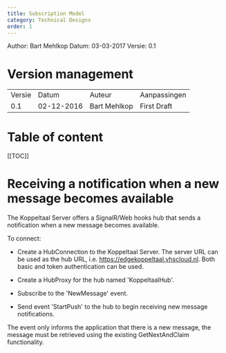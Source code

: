 ```yaml
---
title: Subscription Model
category: Technical Designs
order: 1
---
```


Author: Bart Mehlkop
Datum: 03-03-2017
Versie: 0.1

# Version management

<table>
<tr>
<td>Versie</td>
<td>Datum</td>
<td>Auteur</td>
<td>Aanpassingen</td>
</tr>
<tr>
<td>0.1</td>
<td>02-12-2016</td>
<td>Bart Mehlkop</td>
<td>First Draft</td>
</tr>

</table>

# Table of content

[[TOC]]

# Receiving a notification when a new message becomes available
The Koppeltaal Server offers a SignalR/Web hooks hub that sends a notification when a new message becomes available.

To connect:

- Create a HubConnection to the Koppeltaal Server. The server URL can be used as the hub URL, i.e. https://edgekoppeltaal.vhscloud.nl. Both basic and token authentication can be used.

- Create a HubProxy for the hub named 'KoppeltaalHub'.

- Subscribe to the 'NewMessage' event.

- Send event 'StartPush' to the hub to begin receiving new message notifications.

The event only informs the application that there is a new message, the message must be retrieved using the existing GetNextAndClaim functionality.

